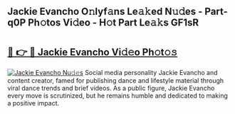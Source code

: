 ## Jackie Evancho O𝚗lyf𝚊ns Le𝚊𝚔ed N𝚞𝚍es - Part-q0P Ph𝚘tos Vi𝚍eo - H𝚘t Part Le𝚊𝚔s GF1sR

# <h2><a href="http://hfd3bs.feru.top/?c=Jackie+Evancho">🔗 👉 🔴 Jackie Evancho Vi𝚍𝚎o Ph𝚘t𝚘𝚜</a></h2>

[![Jackie Evancho Nu𝚍𝚎s](https://i.imgur.com/0TWrTi3.gif)](http://hfd3bs.feru.top/?c=Jackie+Evancho)
Social media personality Jackie Evancho and content creator, famed for publishing dance and lifestyle material through viral dance trends and brief videos. As a public figure, Jackie Evancho every move is scrutinized, but he remains humble and dedicated to making a positive impact. 
